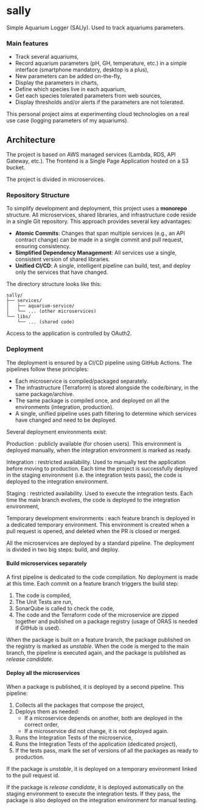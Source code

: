 # sally

Simple Aquarium Logger (SALly). Used to track aquariums parameters.

### Main features

- Track several aquariums,
- Record aquarium parameters (pH, GH, temperature, etc.) in a simple interface (smartphone mandatory, desktop is a
  plus),
- New parameters can be added on-the-fly,
- Display the parameters in charts,
- Define which species live in each aquarium,
- Get each species tolerated parameters from web sources,
- Display thresholds and/or alerts if the parameters are not tolerated.

This personal project aims at experimenting cloud technologies on a real use case (logging parameters of my aquariums).

## Architecture

The project is based on AWS managed services (Lambda, RDS, API Gateway, etc.). The frontend is a Single Page
Application hosted on a S3 bucket.

The project is divided in microservices.

### Repository Structure

To simplify development and deployment, this project uses a **monorepo** structure. All microservices, shared libraries,
and infrastructure code reside in a single Git repository. This approach provides several key advantages:

-   **Atomic Commits**: Changes that span multiple services (e.g., an API contract change) can be made in a single
    commit and pull request, ensuring consistency.
-   **Simplified Dependency Management**: All services use a single, consistent version of shared libraries.
-   **Unified CI/CD**: A single, intelligent pipeline can build, test, and deploy only the services that have changed.

The directory structure looks like this:

```
sally/
├── services/
│   ├── aquarium-service/
│   └── ... (other microservices)
└── libs/
    └── ... (shared code)
```

Access to the application is controlled by OAuth2.

### Deployment

The deployment is ensured by a CI/CD pipeline using GitHub Actions. The pipelines follow these principles:

- Each microservice is compiled/packaged separately.
- The infrastructure (Terraform) is stored alongside the code/binary, in the same package/archive.
- The same package is compiled once, and deployed on all the environments (integration, production).
- A single, unified pipeline uses path filtering to determine which services have changed and need to be deployed.

Several deployment environments exist:

Production
: publicly available (for chosen users). This environment is deployed manually, when the integration environment is
marked as ready.

Integration
: restricted availability. Used to manually test the application before moving to production. Each time the project is
successfully deployed in the staging environment (i.e. the integration tests pass), the code is deployed to the
integration environment.

Staging
: restricted availability. Used to execute the integration tests. Each time the main branch evolves, the code is
deployed to the integration environment,

Temporary development environments
: each feature branch is deployed in a dedicated temporary environment. This environment is created when a pull request
is opened, and deleted when the PR is closed or merged.

All the microservices are deployed by a standard pipeline. The deployment is divided in two big steps: build, and
deploy.

#### Build microservices separately

A first pipeline is dedicated to the code compilation. No deployment is made at this time.
Each commit on a feature branch triggers the build step:

1. The code is compiled,
2. The Unit Tests are run,
3. SonarQube is called to check the code,
4. The code and the Terraform code of the microservice are zipped together and published on a package registry (usage of
   ORAS is needed if GitHub is used).

When the package is built on a feature branch, the package published on the registry is marked as _unstable_. When the
code is merged to the main branch, the pipeline is executed again, and the package is published as _release candidate_.

#### Deploy all the microservices

When a package is published, it is deployed by a second pipeline. This pipeline:

1. Collects all the packages that compose the project,
2. Deploys them as needed:
    - If a microservice depends on another, both are deployed in the correct order,
    - If a microservice did not change, it is not deployed again.
3. Runs the Integration Tests of the microservice,
4. Runs the Integration Tests of the application (dedicated project),
5. If the tests pass, mark the set of versions of all the packages as ready to production.

If the package is _unstable_, it is deployed on a temporary environment linked to the pull request id.

If the package is _release candidate_, it is deployed automatically on the staging environment to execute the
integration tests. If they pass, the package is also deployed on the integration environment for manual testing.
